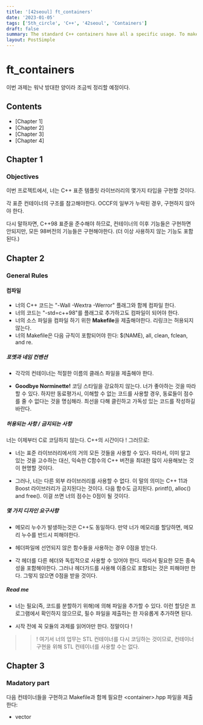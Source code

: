 ```yaml
---
title: '[42seoul] ft_containers'
date: '2023-01-05'
tags: ['5th_circle', 'C++', '42seoul', 'Containers']
draft: false
summary: The standard C++ containers have all a specific usage. To make sure you understand them, let’s re-implement them!
layout: PostSimple
---
```


# ft_containers

이번 과제는 워낙 방대한 양이라 조금씩 정리할 예정이다.

## Contents

- [Chapter 1]
- [Chapter 2]
- [Chapter 3]
- [Chapter 4]

## Chapter 1

### Objectives

이번 프로젝트에서, 너는 C++ 표준 템플릿 라이브러리의 몇가지 타입을 구현할 것이다.

각 표준 컨테이너의 구조를 참고해야한다. OCCF의 일부가 누락된 경우, 구현하지 않아야 한다.

다시 말하자면, C++98 표준을 준수해야 하므로, 컨테이너의 이후 기능들은 구현하면 안되지만, 모든 98버전의 기능들은 구현해야한다. (더 이상 사용하지 않는 기능도 포함된다.)

## Chapter 2

### General Rules

#### 컴파일

- 너의 C++ 코드는 "-Wall -Wextra -Werror" 플래그와 함께 컴파일 한다.
- 너의 코드는 "-std=c++98"를 플래그로 추가하고도 컴파일이 되어야 한다.
- 너의 소스 파일을 컴파일 하기 위한 **Makefile**을 제출해야한다. 리링크는 허용되지 않는다.
- 너의 Makefile은 다음 규칙이 포함되어야 한다: $(NAME), all, clean, fclean, and re.

##### 포멧과 네임 컨벤션

- 각각의 컨테이너는 적절한 이름의 클래스 파일을 제출해야 한다.

- **Goodbye Norminette!** 코딩 스타일을 강요하지 않는다. 너가 좋아하는 것을 따라 할 수 있다. 하지만 동료평가시, 이해할 수 없는 코드를 사용할 경우, 동료들이 점수를 줄 수 없다는 것을 명심해라. 최선을 다해 클린하고 가독성 있는 코드를 작성하길 바란다.

##### 허용되는 사항 / 금지되는 사항

너는 이제부터 C로 코딩하지 않는다. C++의 시간이다 ! 그러므로:

- 너는 표준 라이브러리에서의 거의 모든 것들을 사용할 수 있다. 따라서, 이미 알고 있는 것을 고수하는 대신, 익숙한 C함수의 C++ 버전을 최대한 많이 사용해보는 것이 현명할 것이다.

- 그러나, 너는 다른 외부 라이브러리를 사용할 수 없다. 이 말의 의미는 C++ 11과 Boost 라이브러리가 금지된다는 것이다. 다음 함수도 금지된다. printf(), alloc() and free(). 이걸 쓰면 너의 점수는 0점이 될 것이다.

##### 몇 가지 디자인 요구사항

- 메모리 누수가 발생하는것은 C++도 동일하다. 만약 너가 메모리를 할당하면, 메모리 누수를 반드시 피해야한다.

- 헤더파일에 선언되지 않은 함수들을 사용하는 경우 0점을 받는다.

- 각 헤더를 다른 헤더와 독립적으로 사용할 수 있어야 한다. 따라서 필요한 모든 종속성을 포함해야한다. 그러나 헤더가드를 사용해 이중으로 포함되는 것은 피해야만 한다. 그렇지 않으면 0점을 받을 것이다.

##### Read me

- 너는 필요(즉, 코드를 분할하기 위해)에 의해 파일을 추가할 수 있다. 이런 할당은 프로그램에서 확인하지 않으므로, 필수 파일을 제출하는 한 자유롭게 추가하면 된다.

- 시작 전에 꼭 모듈의 과제를 읽어야만 한다. 정말이다 !

> > ! 여기서 너의 업무는 STL 컨테이너를 다시 코딩하는 것이므로, 컨테이너 구현을 위해 STL 컨테이너를 사용할 수는 없다.

## Chapter 3

### Madatory part

다음 컨테이너들을 구현하고 Makefile과 함께 필요한 \<container>.hpp 파일을 제출한다:

- vector
